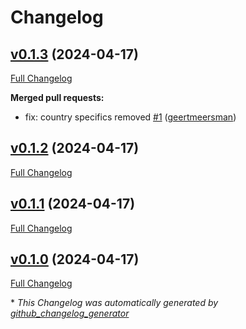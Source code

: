 # Changelog

## [v0.1.3](https://github.com/geertmeersman/yoin/tree/v0.1.3) (2024-04-17)

[Full Changelog](https://github.com/geertmeersman/yoin/compare/v0.1.2...v0.1.3)

**Merged pull requests:**

- fix: country specifics removed [\#1](https://github.com/geertmeersman/yoin/pull/1) ([geertmeersman](https://github.com/geertmeersman))

## [v0.1.2](https://github.com/geertmeersman/yoin/tree/v0.1.2) (2024-04-17)

[Full Changelog](https://github.com/geertmeersman/yoin/compare/v0.1.1...v0.1.2)

## [v0.1.1](https://github.com/geertmeersman/yoin/tree/v0.1.1) (2024-04-17)

[Full Changelog](https://github.com/geertmeersman/yoin/compare/v0.1.0...v0.1.1)

## [v0.1.0](https://github.com/geertmeersman/yoin/tree/v0.1.0) (2024-04-17)

[Full Changelog](https://github.com/geertmeersman/yoin/compare/fb4bc7c1c98f8d77b02889b85551209f09566974...v0.1.0)



\* *This Changelog was automatically generated by [github_changelog_generator](https://github.com/github-changelog-generator/github-changelog-generator)*
